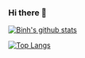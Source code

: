 ### Hi there 👋

[![Binh's github stats](https://github-readme-stats.vercel.app/api?username=binhtran432k&count_private=true&show_icons=true)](https://github.com/binhtran432k)

[![Top Langs](https://github-readme-stats.vercel.app/api/top-langs/?username=binhtran432k&hide=html,css)](https://github.com/binhtran432k)

<!--
**binhtran432k/binhtran432k** is a ✨ _special_ ✨ repository because its `README.md` (this file) appears on your GitHub profile.

Here are some ideas to get you started:

- 🔭 I’m currently working on ...
- 🌱 I’m currently learning ...
- 👯 I’m looking to collaborate on ...
- 🤔 I’m looking for help with ...
- 💬 Ask me about ...
- 📫 How to reach me: ...
- 😄 Pronouns: ...
- ⚡ Fun fact: ...
-->
